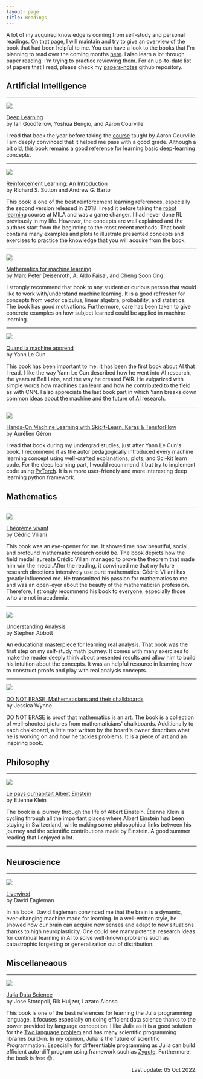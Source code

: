```yaml
---
layout: page
title: Readings
---
```


A lot of my acquired knowledge is coming from self-study and personal readings. On that page, I will maintain and try to give an overview of the book that had been helpful to me. You can have a look to the books that I'm planning to read over the coming months <a href="https://www.bookdepository.com/wishlists/WLDQM4" target="_blank"> here</a>. I also learn a lot through paper reading. I’m trying to practice reviewing them. For an up-to-date list of papers that I read, please check my <a href="https://github.com/lucas-maes/paper-notes" target="_blank">papers-notes</a> github repository.

## Artificial Intelligence

***

<div class="book">
    <!-- Image -->
    <a href="https://amzn.to/3Epg9dn" target="_blank" ><img class="center" src="https://ws-na.amazon-adsystem.com/widgets/q?_encoding=UTF8&ASIN=0262035618&Format=_SL250_&ID=AsinImage&MarketPlace=US&ServiceVersion=20070822&WS=1"></a>
    <p class="title">
        <a href="https://amzn.to/3Epg9dn" target="_blank">Deep Learning</a>
        <br>
        <span class="author"> by Ian Goodfellow, Yoshua Bengio, and Aaron Courville</span>
    </p>
I read that book the year before taking the <a href="https://sites.google.com/view/ift6135-h2022/course-description">course</a> taught by Aaron Courville. I am deeply convinced that it helped me pass with a good grade. Although a bit old, this book remains a good reference for learning basic deep-learning concepts.
</div>

***

<div class="book">
    <!-- Image -->
    <a href="https://amzn.to/3fMnTf5" target="_blank" ><img class="center" src="https://ws-na.amazon-adsystem.com/widgets/q?_encoding=UTF8&ASIN=0262039249&Format=_SL250_&ID=AsinImage&MarketPlace=US&ServiceVersion=20070822&WS=1"></a>
    <p class="title">
        <a href="https://amzn.to/3fMnTf5" target="_blank">Reinforcement Learning: An Introduction</a>
        <br>
        <span class="author"> by Richard S. Sutton and Andrew G. Barto</span>
    </p>
This book is one of the best reinforcement learning references, especially the second version released in 2018. I read it before taking the <a href="https://fracturedplane.notion.site/fracturedplane/Robot-Learning-Course-IFT6163-abff93e62e514bcdb9173d09bc668812">robot learning</a> course at MILA and was a game changer. I had never done RL previously in my life. However, the concepts are well explained and the authors start from the beginning to the most recent methods. That book contains many examples and plots to illustrate presented concepts and exercises to practice the knowledge that you will acquire from the book.
</div>

***

<div class="book">
    <!-- Image -->
    <a href="https://amzn.to/3ykvwzE" target="_blank" ><img class="center" src="https://ws-na.amazon-adsystem.com/widgets/q?_encoding=UTF8&ASIN=110845514X&Format=_SL250_&ID=AsinImage&MarketPlace=US&ServiceVersion=20070822&WS=1"></a>
    <p class="title">
        <a href="https://amzn.to/3ykvwzE" target="_blank">Mathematics for machine learning</a>
        <br>
        <span class="author"> by Marc Peter Deisenroth, A. Aldo Faisal, and Cheng Soon Ong</span>
    </p>
    I strongly recommend that book to any student or curious person that would like to work with/understand machine learning. It is a good refresher for concepts from vector calculus, linear algebra, probability, and statistics. The book has good motivations. Furthermore, care has been taken to give concrete examples on how subject learned could be applied in machine learning. 
</div>

***

<div class="book">
    <!-- Image -->
    <a href="https://amzn.to/3e7kGWS" target="_blank" ><img class="center" src="https://ws-na.amazon-adsystem.com/widgets/q?_encoding=UTF8&ASIN=B083L52K5R&Format=_SL250_&ID=AsinImage&MarketPlace=US&ServiceVersion=20070822&WS=1"></a>
    <p class="title">
        <a href="https://amzn.to/3e7kGWS" target="_blank" >Quand la machine apprend</a>
        <br>
        <span class="author"> by Yann Le Cun</span>
    </p>
This book has been important to me. It has been the first book about AI that I read. I like the way Yann Le Cun described how he went into AI research, the years at Bell Labs, and the way he created FAIR. He vulgarized with simple words how machines can learn and how he contributed to the field as with CNN. I also appreciate the last book part in which Yann breaks down common ideas about the machine and the future of AI research.
</div>

***

<div class="book">
    <!-- Image -->
    <a href="https://amzn.to/3fJ4wU7" target="_blank" ><img class="center" src="https://ws-na.amazon-adsystem.com/widgets/q?_encoding=UTF8&ASIN=1098125975&Format=_SL250_&ID=AsinImage&MarketPlace=US&ServiceVersion=20070822&WS=1"></a>
    <p class="title">
        <a href="https://amzn.to/3fJ4wU7" target="_blank" >Hands-On Machine Learning with Skicit-Learn, Keras & TensforFlow</a>
        <br>
        <span class="author"> by Aurélien Géron</span>
    </p>
    I read that book during my undergrad studies, just after Yann Le Cun's book. I recommend it as the autor pedagogically introduced every machine learning concept using well-crafted explanations, plots, and Sci-kit learn code. For the deep learning part, I would recommend it but try to implement code using <a href="https://pytorch.org/">PyTorch</a>. It is a more user-friendly and more interesting deep learning python framework.
</div>


## Mathematics

***

<div class="book">
    <!-- Image -->
    <a href="https://amzn.to/3rQXGPr" target="_blank" ><img class="center" src="https://ws-na.amazon-adsystem.com/widgets/q?_encoding=UTF8&ASIN=2246798825&Format=_SL250_&ID=AsinImage&MarketPlace=US&ServiceVersion=20070822&WS=1"></a>
    <p class="title">
        <a href="https://amzn.to/3rQXGPr" target="_blank">Théorème vivant</a>
        <br>
        <span class="author"> by Cédric Villani</span>
    </p>
    This book was an eye-opener for me. It showed me how beautiful, social, and profound mathematic research could be. The book depicts how the field medal laureate Crédic Villani managed to prove the theorem that made him win the medal.After the reading, it convinced me that my future research directions intensively use pure mathematics. Cédric Villani has greatly influenced me. He transmitted his passion for mathematics to me and was an open-eyer about the beauty of the mathematician profession. Therefore, I strongly recommend his book to everyone, especially those who are not in academia.
</div>

***

<div class="book">
    <!-- Image -->
    <a href="https://amzn.to/3gcVpLK" target="_blank" ><img class="center" src="https://ws-na.amazon-adsystem.com/widgets/q?_encoding=UTF8&ASIN=1493927116&Format=_SL250_&ID=AsinImage&MarketPlace=US&ServiceVersion=20070822&WS=1"></a>
    <p class="title">
        <a href="https://amzn.to/3gcVpLK" target="_blank">Understanding Analysis</a>
        <br>
        <span class="author"> by Stephen Abbott</span>
    </p>
    An educational masterpiece for learning real analysis. That book was the first step on my self-study math journey. It comes with many exercises to make the reader deeply think about presented results and allow him to build his intuition about the concepts. It was an helpful resource in learning how to construct proofs and play with real analysis concepts.
</div>

***

<div class="book">
    <!-- Image -->
    <a href="https://amzn.to/3Vv1J1b" target="_blank" ><img class="center" src="https://ws-na.amazon-adsystem.com/widgets/q?_encoding=UTF8&ASIN=0691199221&Format=_SL250_&ID=AsinImage&MarketPlace=US&ServiceVersion=20070822&WS=1"></a>
    <p class="title">
        <a href="https://amzn.to/3Vv1J1b" target="_blank">DO NOT ERASE, Mathematicians and their chalkboards</a>
        <br>
        <span class="author"> by Jessica Wynne</span>
    </p>
    DO NOT ERASE is proof that mathematics is an art. The book is a collection of well-shooted pictures from mathematicians' chalkboards. Additionally to each chalkboard, a little text written by the board's owner describes what he is working on and how he tackles problems. It is a piece of art and an inspiring book.
</div>

## Philosophy

*** 

<div class="book">
    <!-- Image -->
    <a href="https://amzn.to/3Tndzss" target="_blank" ><img class="center" src="https://ws-na.amazon-adsystem.com/widgets/q?_encoding=UTF8&ASIN=2330066627&Format=_SL250_&ID=AsinImage&MarketPlace=US&ServiceVersion=20070822&WS=1"></a>
    <p class="title">
        <a href="https://amzn.to/3Tndzss" target="_blank">Le pays qu'habitait Albert Einstein</a>
        <br>
        <span class="author"> by Etienne Klein</span>
    </p>
    The book is a journey through the life of Albert Einstein. Étienne Klein is cycling through all the important places where Albert Einstein had been staying in Switzerland, while making some philosophical links between his journey and the scientific contributions made by Einstein. A good summer reading that I enjoyed a lot.
</div>


***

## Neuroscience

***

<div class="book">
    <!-- Image -->
    <a href="https://amzn.to/3Maf7DV" target="_blank" ><img class="center" src="https://ws-na.amazon-adsystem.com/widgets/q?_encoding=UTF8&ASIN=0307949699&Format=_SL250_&ID=AsinImage&MarketPlace=US&ServiceVersion=20070822&WS=1"></a>
    <p class="title">
        <a href="https://amzn.to/3Maf7DV" target="_blank" >Livewired</a>
        <br>
        <span class="author"> by David Eagleman</span>
    </p>
    In his book, David Eagleman convinced me that the brain is a dynamic, ever-changing machine made for learning. In a well-written style, he showed how our brain can acquire new senses and adapt to new situations thanks to high neuroplasticity. One could see many potential research ideas for continual learning in AI to solve well-known problems such as catastrophic forgetting or generalization out of distribution. 
</div>

## Miscellaneaous

***

<div class="book">
    <!-- Image -->
    <a href="https://juliadatascience.io/" target="_blank" ><img class="center" src="https://ws-na.amazon-adsystem.com/widgets/q?_encoding=UTF8&ASIN=B09KMRKQ96&Format=_SL250_&ID=AsinImage&MarketPlace=US&ServiceVersion=20070822&WS=1"></a>
    <p class="title">
        <a href="https://juliadatascience.io/" target="_blank" >Julia Data Science</a>
        <br>
        <span class="author"> by Jose Storopoli, Rik Huijzer, Lazaro Alonso</span>
    </p>
    This book is one of the best references for learning the Julia programming language. It focuses especially on doing efficient data science thanks to the power provided by language conception. I like Julia as it is a good solution for the <a href="https://juliadatascience.io/julia_accomplish">Two language problem</a> and has many scientific programming libraries build-in. In my opinion, Julia is the future of scientific Programmation. Especially for differentiable programming as Julia can build efficient auto-diff program using framework such as <a href="https://fluxml.ai/Zygote.jl/latest/"> Zygote</a>. Furthermore, the book is free 😉.
</div>

<p class="copyright"> <span class="last-edit" style='float:right;'>Last update: 05 Oct 2022.</span></p>